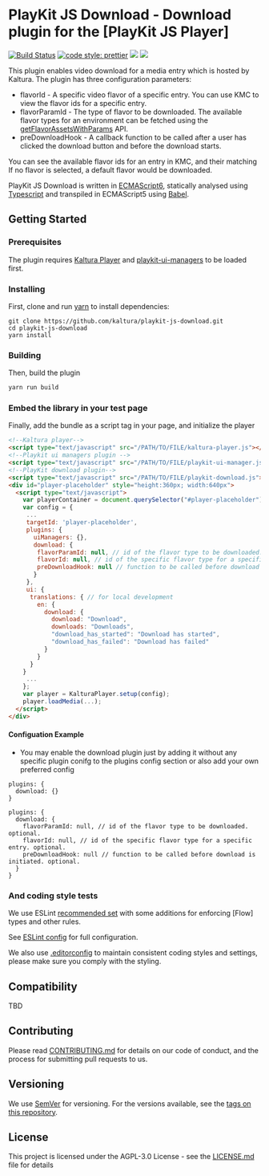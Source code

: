 # PlayKit JS Download - Download plugin for the [PlayKit JS Player]

[![Build Status](https://github.com/kaltura/playkit-js-downloads/actions/workflows/run_canary_full_flow.yaml/badge.svg)](https://github.com/kaltura/playkit-js-downloads/actions/workflows/run_canary_full_flow.yaml)
[![code style: prettier](https://img.shields.io/badge/code_style-prettier-ff69b4.svg?style=flat-square)](https://github.com/prettier/prettier)
[![](https://img.shields.io/npm/v/@playkit-js/playkit-js-downloads/latest.svg)](https://www.npmjs.com/package/@playkit-js/playkit-js-downloads)
[![](https://img.shields.io/npm/v/@playkit-js/playkit-js-downloads/canary.svg)](https://www.npmjs.com/package/@playkit-js/playkit-js-downloads/v/canary)

This plugin enables video download for a media entry which is hosted by Kaltura.
The plugin has three configuration parameters:
- flavorId - A specific video flavor of a specific entry. You can use KMC to view the flavor ids for a specific entry. 
- flavorParamId - The type of flavor to be downloaded. The available flavor types for an environment can be fetched using the [getFlavorAssetsWithParams] API.
- preDownloadHook - A callback function to be called after a user has clicked the download button and before the download starts. 


[getFlavorAssetsWithParams]: https://developer.kaltura.com/api-docs/service/flavorAsset/action/getFlavorAssetsWithParams

You can see the available flavor ids for an entry in KMC, and their matching 
If no flavor is selected, a default flavor would be downloaded.

PlayKit JS Download is written in [ECMAScript6], statically analysed using [Typescript] and transpiled in ECMAScript5 using [Babel].

[typescript]: https://www.typescriptlang.org/
[ecmascript6]: https://github.com/ericdouglas/ES6-Learning#articles--tutorials
[babel]: https://babeljs.io

## Getting Started

### Prerequisites

The plugin requires [Kaltura Player] and [playkit-ui-managers] to be loaded first.

[kaltura player]: https://github.com/kaltura/kaltura-player-js
[playkit-ui-managers]: https://github.com/kaltura/playkit-js-ui-managers

### Installing

First, clone and run [yarn] to install dependencies:

[yarn]: https://yarnpkg.com/lang/en/

```
git clone https://github.com/kaltura/playkit-js-download.git
cd playkit-js-download
yarn install
```

### Building

Then, build the plugin

```javascript
yarn run build
```

### Embed the library in your test page

Finally, add the bundle as a script tag in your page, and initialize the player

```html
<!--Kaltura player-->
<script type="text/javascript" src="/PATH/TO/FILE/kaltura-player.js"></script>
<!--Playkit ui managers plugin -->
<script type="text/javascript" src="/PATH/TO/FILE/playkit-ui-manager.js"></script>
<!--PlayKit download plugin-->
<script type="text/javascript" src="/PATH/TO/FILE/playkit-download.js"></script>
<div id="player-placeholder" style="height:360px; width:640px">
  <script type="text/javascript">
    var playerContainer = document.querySelector("#player-placeholder");
    var config = {
     ...
     targetId: 'player-placeholder',
     plugins: {
       uiManagers: {},
       download: {
        flavorParamId: null, // id of the flavor type to be downloaded. optional.
        flavorId: null, // id of the specific flavor type for a specific entry. optional.
        preDownloadHook: null // function to be called before download is initiated. optional.
       }
     },
     ui: {
      translations: { // for local development
        en: {
          download: {
            download: "Download",
            downloads: "Downloads",
            "download_has_started": "Download has started",
            "download_has_failed": "Download has failed"
          }
        }
      }
    }
     ...
    };
    var player = KalturaPlayer.setup(config);
    player.loadMedia(...);
  </script>
</div>
```

#### Configuation Example

* You may enable the download plugin just by adding it without any specific plugin conifg to the plugins config section or also add your own preferred config

```
plugins: {
  download: {}
}
```

```
plugins: {
  download: {
    flavorParamId: null, // id of the flavor type to be downloaded. optional.
    flavorId: null, // id of the specific flavor type for a specific entry. optional.
    preDownloadHook: null // function to be called before download is initiated. optional.
  }
}
```

### And coding style tests

We use ESLint [recommended set](http://eslint.org/docs/rules/) with some additions for enforcing [Flow] types and other rules.

See [ESLint config](.eslintrc.json) for full configuration.

We also use [.editorconfig](.editorconfig) to maintain consistent coding styles and settings, please make sure you comply with the styling.

## Compatibility

TBD

## Contributing

Please read [CONTRIBUTING.md](https://gist.github.com/PurpleBooth/b24679402957c63ec426) for details on our code of conduct, and the process for submitting pull requests to us.

## Versioning

We use [SemVer](http://semver.org/) for versioning. For the versions available, see the [tags on this repository](https://github.com/kaltura/playkit-js-download/tags).

## License

This project is licensed under the AGPL-3.0 License - see the [LICENSE.md](LICENSE.md) file for details
